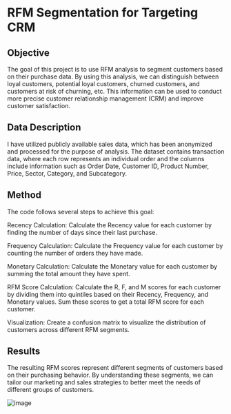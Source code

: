 # RFM Segmentation for Targeting CRM
## Objective
The goal of this project is to use RFM analysis to segment customers based on their purchase data. By using this analysis, we can distinguish between loyal customers, potential loyal customers, churned customers, and customers at risk of churning, etc. This information can be used to conduct more precise customer relationship management (CRM) and improve customer satisfaction.

## Data Description
I have utilized publicly available sales data, which has been anonymized and processed for the purpose of analysis.
The dataset contains transaction data, where each row represents an individual order and the columns include information such as Order Date, Customer ID, Product Number, Price, Sector, Category, and Subcategory.

## Method
The code follows several steps to achieve this goal:

Recency Calculation: Calculate the Recency value for each customer by finding the number of days since their last purchase.

Frequency Calculation: Calculate the Frequency value for each customer by counting the number of orders they have made.

Monetary Calculation: Calculate the Monetary value for each customer by summing the total amount they have spent.

RFM Score Calculation: Calculate the R, F, and M scores for each customer by dividing them into quintiles based on their Recency, Frequency, and Monetary values. Sum these scores to get a total RFM score for each customer.

Visualization: Create a confusion matrix to visualize the distribution of customers across different RFM segments.

## Results

The resulting RFM scores represent different segments of customers based on their purchasing behavior. By understanding these segments, we can tailor our marketing and sales strategies to better meet the needs of different groups of customers.

![image](https://github.com/githubinsu/RFM-Segmentation/assets/130045953/17e8d3cf-45d4-483e-b88d-79b95a5221e8)

